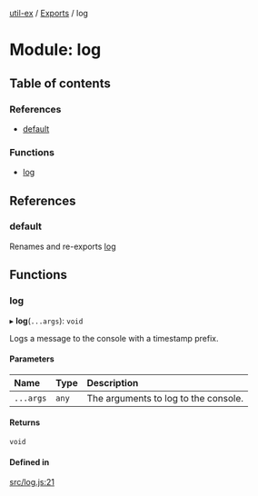 [util-ex](../README.md) / [Exports](../modules.md) / log

# Module: log

## Table of contents

### References

- [default](log.md#default)

### Functions

- [log](log.md#log)

## References

### default

Renames and re-exports [log](log.md#log)

## Functions

### log

▸ **log**(`...args`): `void`

Logs a message to the console with a timestamp prefix.

#### Parameters

| Name | Type | Description |
| :------ | :------ | :------ |
| `...args` | `any` | The arguments to log to the console. |

#### Returns

`void`

#### Defined in

[src/log.js:21](https://github.com/snowyu/util-ex.js/blob/fa686d8/src/log.js#L21)
